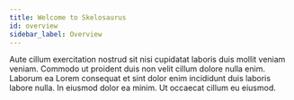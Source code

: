 ```yaml
---
title: Welcome to Skelosaurus
id: overview
sidebar_label: Overview
---
```


<!-- @part src="../../website-parts/overview/h1-overview-description.md" -->

Aute cillum exercitation nostrud sit nisi cupidatat laboris duis mollit veniam veniam. Commodo ut proident duis non velit cillum dolore nulla enim. Laborum ea Lorem consequat et sint dolor enim incididunt duis laboris labore nulla. In eiusmod dolor ea minim. Ut occaecat cillum eu eiusmod.
<!-- @/part -->

<!-- @part src="../../website-parts/overview/h1-overview-body.md" -->
<!-- Your content goes here, replacing this comment -->
<!-- @/part -->

